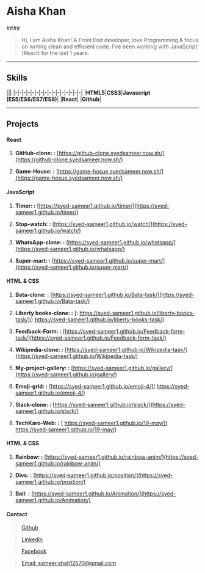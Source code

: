 # Aisha Khan
####<Coder>

> Hi, I am Aisha Khan! A Front End developer, love Programming & focus on writing clean and efficient code.
I've been working with JavaScript (React) for the last 1 years.

***

## Skills

|||
|-|-|-|-|-|-|-|-|-|-|-|-|-|-|-|-|
|**HTML5**|**CSS3**|**Javascript (ES5/ES6/ES7/ES8)**|
|**React**|
|**Github**|

***

## Projects

#### React

1. **GitHub-clone: :** [https://github-clone.syedsameer.now.sh/](https://github-clone.syedsameer.now.sh/)

1. **Game-House: :** [https://game-hosue.syedsameer.now.sh/](https://game-hosue.syedsameer.now.sh/)

#### JavaScript

1. **Timer: :** [https://syed-sameer1.github.io/timer/](https://syed-sameer1.github.io/timer/)

2. **Stop-watch: :** [https://syed-sameer1.github.io/watch/](https://syed-sameer1.github.io/watch/)

3. **WhatsApp-clone: :** [https://syed-sameer1.github.io/whatsapp/](https://syed-sameer1.github.io/whatsapp/)

4. **Super-mart: :** [https://syed-sameer1.github.io/super-mart/](https://syed-sameer1.github.io/super-mart/)

#### HTML & CSS

1. **Bata-clone: :** [https://syed-sameer1.github.io/Bata-task/](https://syed-sameer1.github.io/Bata-task/)

2. **Liberty books-clone: :** [: https://syed-sameer1.github.io/liberty-books-task/](: https://syed-sameer1.github.io/liberty-books-task/)

3. **Feedback-Form: :** [https://syed-sameer1.github.io/Feedback-form-task/](https://syed-sameer1.github.io/Feedback-form-task/)

4. **Wikipedia-clone: :** [https://syed-sameer1.github.io/Wikipedia-task/](https://syed-sameer1.github.io/Wikipedia-task/)

5. **My-project-gallery: :** [https://syed-sameer1.github.io/gallery/](https://syed-sameer1.github.io/gallery/)

6. **Emoji-grid: :** [https://syed-sameer1.github.io/emoji-4/]( https://syed-sameer1.github.io/emoji-4/)

7. **Slack-clone: :** [https://syed-sameer1.github.io/slack/](https://syed-sameer1.github.io/slack/)

8. **TechKaro-Web: :** [ https://syed-sameer1.github.io/19-may/]( https://syed-sameer1.github.io/19-may/)

#### HTML & CSS

1. **Rainbow: :** [https://syed-sameer1.github.io/rainbow-anim/](https://syed-sameer1.github.io/rainbow-anim/)

2. **Divs: :** [https://syed-sameer1.github.io/position/](https://syed-sameer1.github.io/position/)

3. **Ball: :** [https://syed-sameer1.github.io/Animation/](https://syed-sameer1.github.io/Animation/)


#### Contact

> [Github](https://github.com/syed-sameer1)

> [Linkedin](https://www.linkedin.com/in/smkamranqadri/)

> [Facebook](https://web.facebook.com/SyedSameer6605)

> [Email: sameer.shah12570@gmail.com](gmail:sameer.shah12570@gmail.com)

